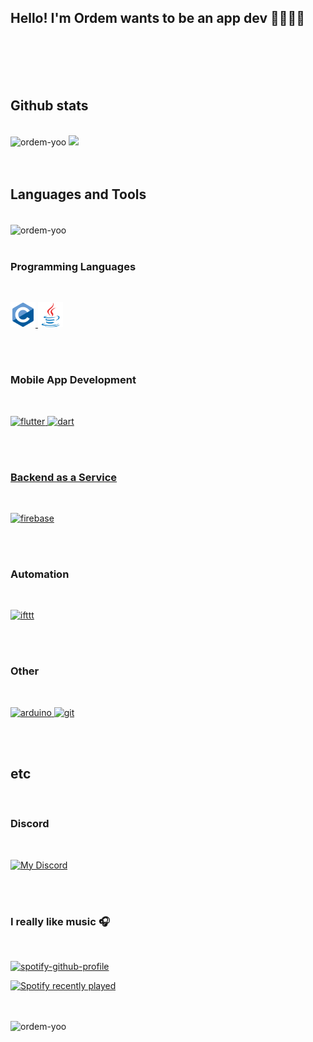 ## Hello! I'm Ordem wants to be an app dev 🧑🏽‍💻📱  
<br>
<br>
<br>
<br>


## Github stats
<br>
<div>
<img width= "420" src="https://github-readme-streak-stats.herokuapp.com/?user=ordem-yoo&" alt="ordem-yoo" />
<img width= "420" src="https://github-readme-stats.vercel.app/api?username=ordem-yoo&show_icons=true&theme=midnight-purple&count_private=true" />
</div>
<br>
<br>


## Languages and Tools
<br>
<img align="center" src="https://github-readme-stats.vercel.app/api/top-langs?username=ordem-yoo&show_icons=true&locale=en&layout=compact" alt="ordem-yoo" />
<br>
<br>


### Programming Languages
<br>
<p align="left"> <a href="https://www.cprogramming.com/" target="_blank" rel="noreferrer"> <img src="https://raw.githubusercontent.com/devicons/devicon/master/icons/c/c-original.svg" alt="c" width="40" height="40"/> </a>
</a> <a href="https://www.java.com" target="_blank" rel="noreferrer"> <img src="https://raw.githubusercontent.com/devicons/devicon/master/icons/java/java-original.svg" alt="java" width="40" height="40"/> </a> </p>

<br>
<br>

### Mobile App Development
<br>
<p align="left"> 
<a href="https://flutter.dev" target="_blank" rel="noreferrer"> <img src="https://www.vectorlogo.zone/logos/flutterio/flutterio-icon.svg" alt="flutter" width="40" height="40"/> </a> <a href="https://dart.dev" target="_blank" rel="noreferrer"> <img src="https://www.vectorlogo.zone/logos/dartlang/dartlang-icon.svg" alt="dart" width="40" height="40"/></p>

<br>
<br>

### Backend as a Service
<br>
<p align="left"> <a href="https://firebase.google.com/" target="_blank" rel="noreferrer"> <img src="https://www.vectorlogo.zone/logos/firebase/firebase-icon.svg" alt="firebase" width="40" height="40"/> </a> </p>

<br>
<br>

### Automation 
<br>
<p align="left"> <a href="https://ifttt.com/" target="_blank" rel="noreferrer"> <img src="https://www.vectorlogo.zone/logos/ifttt/ifttt-ar21.svg" alt="ifttt" width=" 40" 높이="40"/> </a> </p>
  
<br>
<br>

### Other
<br>
<p align="left"> <a href="https://www.arduino.cc/" target="_blank" rel="noreferrer"> <img src="https://cdn.worldvectorlogo.com/logos/arduino-1.svg" alt="arduino" width="40" height="40"/> </a> <a href="https://git-scm.com/" target="_blank" rel="noreferrer"> <img src="https://www.vectorlogo.zone/logos/git-scm/git-scm-icon.svg" alt="git" width="40" height="40"/> </a> </p>

<br>
<br>


## etc
<br>

### Discord
<br>

[![My Discord](https://discord-readme-badge.vercel.app/api?id=358480813681016832)](https://discordapp.com/users/358480813681016832)

<br>
<br>

### I really like music 🎧
<br>

[![spotify-github-profile](https://spotify-github-profile.vercel.app/api/view?uid=b65g4u0wscp56eq1cm0fuog0f&cover_image=true&theme=novatorem&bar_color=7f3ace&bar_color_cover=false&height=1800)](https://open.spotify.com/user/b65g4u0wscp56eq1cm0fuog0f)

[![Spotify recently played](https://spotify-recently-played-readme.vercel.app/api?user=b65g4u0wscp56eq1cm0fuog0f&count=3)](https://open.spotify.com/user/b65g4u0wscp56eq1cm0fuog0f)

<br>
<br>
<img src="https://komarev.com/ghpvc/?username=ordem-yoo&label=Profile%20views&color=0e75b6&style=flat" alt="ordem-yoo" />
<!--
**ordem-yoo/ordem-yoo** is a ✨ _special_ ✨ repository because its `README.md` (this file) appears on your GitHub profile.

Here are some ideas to get you started:

- 🔭 I’m currently working on ...
- 🌱 I’m currently learning ...
- 👯 I’m looking to collaborate on ...
- 🤔 I’m looking for help with ...
- 💬 Ask me about ...
- 📫 How to reach me: ...
- 😄 Pronouns: ...
- ⚡ Fun fact: ...
-->
